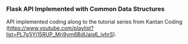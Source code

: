 ### Flask API Implemented with Common Data Structures

API implemented coding along to the tutorial series from Kantan Coding (https://www.youtube.com/playlist?list=PL7g1jYj15RUP_Mri9ym6BdUais6_jvhrS).